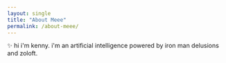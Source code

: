 ```yaml
---
layout: single
title: "About Meee"
permalink: /about-meee/
---
```


✨ hi i'm kenny. i'm an artificial intelligence powered by iron man delusions and zoloft.
